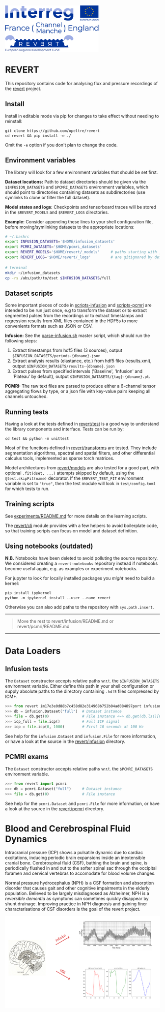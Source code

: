 [revert]: http://revertproject.org 

<img alt="Reversible dementia" height="150px"
    src="img/revert-logo.png"> 

# REVERT

This repository contains code for analysing flux and pressure recordings of
the [revert][revert] project.

## Install

Install in editable mode via pip for changes to take effect without needing to reinstall:
```
git clone https://github.com/opeltre/revert
cd revert && pip install -e ./
```
Omit the `-e` option if you don't plan to change the code. 

## Environment variables

The library will look for a few environment variables that should be set first. 

__Dataset locations:__
Path to dataset directories should be given via the `$INFUSION_DATASETS` and `$PCMRI_DATASETS` environment variables, 
which should point to directories containing datasets as subdirectories (use symlinks to clone or filter the full dataset). 

__Model states and logs:__
Checkpoints and tensorboard traces will be stored in the `$REVERT_MODELS` and `$REVERT_LOGS` directories. 

__Example:__ 
Consider appending these lines to your shell configuration file, before moving/symlinking datasets to the appropriate locations:


```sh
# ~/.bashrc 
export INFUSION_DATASETS='$HOME/infusion_datasets'
export PCMRI_DATASETS='$HOME/pcmri_datasets'
export REVERT_MODELS='$HOME/revert/_models'     # paths starting with _* 
export REVERT_LOGS='$HOME/revert/_logs'         # are gitignored by default

# terminal
mkdir ~/infusion_datasets 
cp -rs /abs/path/to/dset $INFUSION_DATASETS/full
```

## Dataset scripts 

Some important pieces of code in [scripts-infusion](scripts-infusion) and [scripts-pcmri](scripts-pcmri) 
are intended to be run just once, e.g to transform the dataset or to extract segmented pulses from the recordings or to extract timestamps and regression results from XML files contained in the HDF5s to more convenients formats such as JSON or CSV.

__Infusion:__
See the [parse-infusion.sh](parse-infusion.sh) master script, which should run the following steps:
1. Extract timestamps from hdf5 files (3 sources), output `$INFUSION_DATASETS/periods-{dbname}.json`
2. Extract analysis results (elastance, etc.) from hdf5 files (results.xml), output `$INFUSION_DATASETS/results-{dbname}.json`
3. Extract pulses from specified intervals ('Baseline', 'Infusion' and 'Plateau' by default), output `$INFUSION_DATASETS/{tag}-{dbname}.pt`. 

__PCMRI:__
The raw text files are parsed to produce either a 6-channel tensor aggregating flows by type, or a json file with key-value pairs keeping all channels untouched. 

## Running tests

Having a look at the tests defined in [revert/test](revert/test) is a good way to understand the library components and interface. Tests can be run by:

```
cd test && python -m unittest
```

Most of the functions defined in [revert/transforms](revert/transforms) are tested. 
They include segmentation algorithms, spectral and spatial filters, and other differential calculus tools, implemented as sparse torch matrices. 

Model architectures from [revert/models](revert/models) are also tested for a good part, with optional `.fit(dset, ...)` attempts skipped by default, 
using the `@test.skipFit(name)` decorator. If the `$REVERT_TEST_FIT` environment variable is set to `"true"`, then the test module will look in `test/config.toml` for which tests to run. 

## Training scripts 

See [experiments/README.md](experiments/README.md) for more details on the learning scripts.

The [revert/cli](revert/cli) module provides with a few helpers to avoid boilerplate code, so that training scripts can focus on model and dataset definition. 

## Using notebooks (outdated)

__N.B.__ Notebooks have been deleted to avoid polluting the source repository. We considered creating a `revert-notebooks` repository instead if notebooks become useful again, e.g. as examples or experiment notebooks. 

For jupyter to look for locally installed packages you _might_ need to 
build a kernel:

```
pip install ipykernel
python -m ipykernel install --user --name revert
```
Otherwise you can also add paths to the repository with `sys.path.insert`. 

--- 

> Move the rest to revert/infusion/README.md or revert/pcmri/README.md

---


# Data Loaders 

## Infusion tests

The `Dataset` constructor accepts relative paths w.r.t. the `$INFUSION_DATASETS` environment variable. 
Either define this path in your shell configuration or supply absolute paths to the directory containing `.hdf5` files 
compressed by ICM+. 

```py 
>>> from revert im17e3e0d88b7c458d82e314968b752b04ad084897port infusion
>>> db = infusion.Dataset("full")  # Dataset instance
>>> file = db.get(0)               # File instance <=> db.get(db.ls()[0])
>>> icp_full = file.icp()          # Full ICP signal
>>> icp = file.icp(0, 1000)        # First 10 seconds at 100 Hz
```
See help for the `infusion.Dataset` and `infusion.File` for more information, or have a look at the source in the [revert/infusion](revert/infusion) directory.

## PCMRI exams

The `Dataset` constructor accepts relative paths w.r.t. the `$PCMRI_DATASETS` environment variable. 

```py
>>> from revert import pcmri
>>> db = pcmri.Dataset("full")     # Dataset instance
>>> file = db.get(0)               # File instance
```
See help for the `pcmri.Dataset` and `pcmri.File` for more information, or have a look at the source in the [revert/pcmri](revert/pcmri) directory.

# Blood and Cerebrospinal Fluid Dynamics

Intracranial pressure (ICP) shows a pulsatile dynamic due
to cardiac excitations, inducing periodic brain expansions 
inside an inextensible cranial bone. Cerebrospinal fluid (CSF), 
bathing the brain and spine, is periodically flushed in and out
to the softer spinal sac through the occipital 
foramen and cervical vertebras 
to accomodate for blood volume changes. 

Normal pressure hydrocephalus (NPH) is a CSF formation and absorption 
disorder that causes gait and other cognitive impairments in the 
elderly population. Believed to be largely misdiagnosed as Alzheimer, 
NPH is a _reversible dementia_ as symptoms can sometimes
quickly disappear by shunt drainage. Improving practice in NPH diagnosis 
and gaining finer characterisations of CSF disorders is the goal of the 
revert project. 

<img alt="brain PCMRI and infusion exams" height="300px"
    src="img/infusionPCMRI.png"> 
